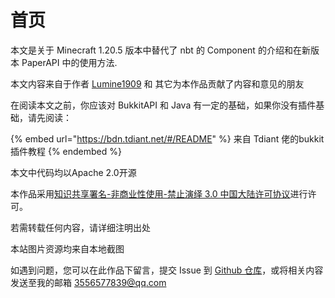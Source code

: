 # 首页



本文是关于 Minecraft 1.20.5 版本中替代了 nbt 的 Component 的介绍和在新版本 PaperAPI 中的使用方法.

本文内容来自于作者 [Lumine1909](https://github.com/Lumine1909) 和 其它为本作品贡献了内容和意见的朋友

在阅读本文之前，你应该对 BukkitAPI 和 Java 有一定的基础，如果你没有插件基础，请先阅读：

{% embed url="https://bdn.tdiant.net/#/README" %}
来自 Tdiant 佬的bukkit插件教程
{% endembed %}

本文中代码均以Apache 2.0开源

本作品采用[知识共享署名-非商业性使用-禁止演绎 3.0 中国大陆许可协议](http://creativecommons.org/licenses/by-nc-nd/3.0/cn/)进行许可。

若需转载任何内容，请详细注明出处



本站图片资源均来自本地截图



如遇到问题，您可以在此作品下留言，提交 Issue 到 [Github 仓库](https://github.com/Lumine1909/Compoent-and-Bukkit-plugin)，或将相关内容发送至我的邮箱 3556577839@qq.com

